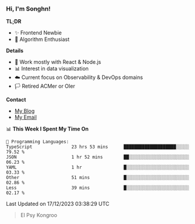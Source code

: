 ### Hi, I'm Songhn!

**TL;DR**

- ✨ Frontend Newbie
- 🎈 Algorithm Enthusiast

**Details**

- 🎯 Work mostly with React & Node.js
- 📊 Interest in data visualization
- ☁️ Current focus on Observability & DevOps domains
- 🏳️ Retired ACMer or OIer

**Contact**
- [My Blog](https://blog.songhn.com)
- [My Email](mailto:songhn233@gmail.com)

<!--START_SECTION:waka-->
📊 **This Week I Spent My Time On** 

```text
💬 Programming Languages: 
TypeScript               23 hrs 53 mins      ████████████████████░░░░░   79.52 % 
JSON                     1 hr 52 mins        ██░░░░░░░░░░░░░░░░░░░░░░░   06.23 % 
YAML                     1 hr                █░░░░░░░░░░░░░░░░░░░░░░░░   03.33 % 
Other                    51 mins             █░░░░░░░░░░░░░░░░░░░░░░░░   02.86 % 
Less                     39 mins             █░░░░░░░░░░░░░░░░░░░░░░░░   02.17 % 
```


 Last Updated on 17/12/2023 03:38:29 UTC
<!--END_SECTION:waka-->

> El Psy Kongroo
